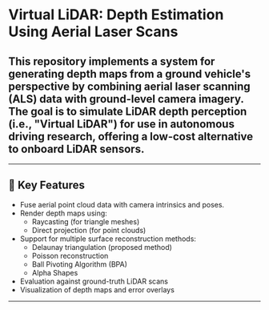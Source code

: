 # Virtual LiDAR: Depth Estimation Using Aerial Laser Scans

## This repository implements a system for generating depth maps from a ground vehicle's perspective by combining aerial laser scanning (ALS) data with ground-level camera imagery. The goal is to simulate LiDAR depth perception (i.e., "Virtual LiDAR") for use in autonomous driving research, offering a low-cost alternative to onboard LiDAR sensors.

---

## 🧠 Key Features

- Fuse aerial point cloud data with camera intrinsics and poses.
- Render depth maps using:
  - Raycasting (for triangle meshes)
  - Direct projection (for point clouds)
- Support for multiple surface reconstruction methods:
  - Delaunay triangulation (proposed method)
  - Poisson reconstruction
  - Ball Pivoting Algorithm (BPA)
  - Alpha Shapes
- Evaluation against ground-truth LiDAR scans
- Visualization of depth maps and error overlays

---

